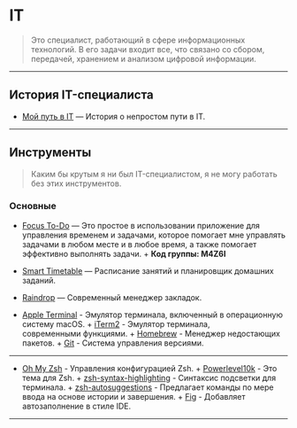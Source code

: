# IT

> Это специалист, работающий в сфере информационных технологий. В его задачи входит все, что связано со сбором, передачей, хранением и анализом цифровой информации.

---

## История IT-специалиста

- [Мой путь в IT](/IT/my-path-to-IT/my-path-to-IT.md) — История о непростом пути в IT.

---

## Инструменты

> Каким бы крутым я ни был IT-специалистом, я не могу работать без этих инструментов. 

### Основные

- [Focus To-Do](https://www.focustodo.cn) — Это простое в использовании приложение для управления временем и задачами, которое помогает мне управлять задачами в любом месте и в любое время, а также помогает эффективно выполнять задачи. + **Код группы: M4Z6I**

- [Smart Timetable](https://smart-timetable.app) — Расписание занятий и планировщик домашних заданий.

- [Raindrop](https://raindrop.io) — Современный менеджер закладок.

- [Apple Terminal](https://support.apple.com/ru-ru/guide/terminal/welcome/mac) - Эмулятор терминала, включенный в операционную систему macOS. + [iTerm2](https://iterm2.com/) - Эмулятор терминала, современными функциями. + [Homebrew](https://brew.sh) - Менеджер недостающих пакетов. + [Git](https://git-scm.com) - Система управления версиями. 
 
---
+ [Oh My Zsh](https://ohmyz.sh/) - Управления конфигурацией Zsh. + [Powerlevel10k](https://github.com/romkatv/powerlevel10k) - Это тема для Zsh. + [zsh-syntax-highlighting](https://github.com/zsh-users/zsh-syntax-highlighting) - Синтаксис подсветки для терминала. + [zsh-autosuggestions](https://github.com/zsh-users/zsh-autosuggestions) - Предлагает команды по мере ввода на основе истории и завершения. + [Fig](https://fig.io/) - Добавляет автозаполнение в стиле IDE.


---
